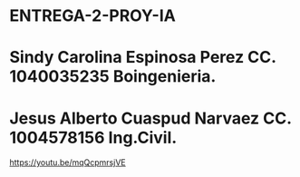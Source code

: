# ENTREGA-2-PROY-IA
# Sindy Carolina Espinosa Perez CC. 1040035235 Boingenieria.
# Jesus Alberto Cuaspud Narvaez CC. 1004578156 Ing.Civil.
https://youtu.be/mqQcpmrsjVE
